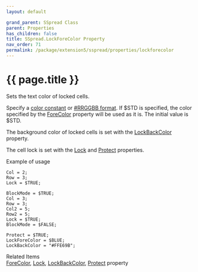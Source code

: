 ```yaml
---
layout: default

grand_parent: SSpread Class
parent: Properties
has_children: false
title: SSpread.LockForeColor Property
nav_order: 71
permalink: /package/extension5/sspread/properties/lockforecolor
---
```

# {{ page.title }}

Sets the text color of locked cells.

Specify a <a href="/base/color">color constant</a> or <a href="package/extension5/sspread/#this-classs-unique-color-handling-rrggbb-format">#RRGGBB format</a>. If $STD is specified, the color specified by the <a href="/package/extension5/sspread/properties/forecolor">ForeColor</a> property will be used as it is. The initial value is $STD.

The background color of locked cells is set with the <a href="/package/extension5/sspread/properties/lockbackcolor">LockBackColor</a> property.

The cell lock is set with the <a href="/package/extension5/sspread/properties/lock">Lock</a> and <a href="/package/extension5/sspread/properties/protect">Protect</a> properties.

Example of usage<br>
```
Col = 2;
Row = 3;
Lock = $TRUE;
 
BlockMode = $TRUE;
Col = 3;
Row = 3;
Col2 = 5;
Row2 = 5;
Lock = $TRUE;
BlockMode = $FALSE;
 
Protect = $TRUE;
LockForeColor = $BLUE;
LockBackColor = "#FFE69B";
```

Related Items<br>
<a href="/package/extension5/sspread/properties/forecolor">ForeColor</a>, <a href="/package/extension5/sspread/properties/lock">Lock</a>, <a href="/package/extension5/sspread/properties/lockbackcolor">LockBackColor</a>, <a href="/package/extension5/sspread/properties/protect">Protect</a> property<br>